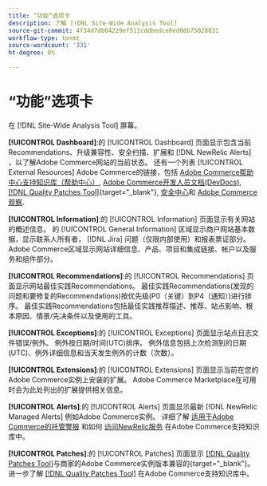 ```yaml
---
title: “功能”选项卡
description: 了解 [!DNL Site-Wide Analysis Tool]
source-git-commit: 4f34d7db04229ef511cddbedce6ed08b75028831
workflow-type: tm+mt
source-wordcount: '331'
ht-degree: 0%

---
```


# “功能”选项卡

在 [!DNL Site-Wide Analysis Tool] 屏幕。

**[!UICONTROL Dashboard]**:的 [!UICONTROL Dashboard] 页面显示包含当前Recommendations、升级兼容性、安全扫描、扩展和 [!DNL NewRelic Alerts] ，以了解Adobe Commerce网站的当前状态。 还有一个列表 [!UICONTROL External Resources] Adobe Commerce的链接，包括 [Adobe Commerce帮助中心支持知识库（帮助中心）](https://support.magento.com/), [Adobe Commerce开发人员文档(DevDocs)](https://devdocs.magento.com/), [[!DNL Quality Patches Tool]](https://experienceleague.adobe.com/tools/commerce-quality-patches/index.html){target=&quot;_blank&quot;}, [安全中心](https://magento.com/security)和 [Adobe Commerce观察](https://support.magento.com/hc/en-us/articles/4402379845901-Use-Observation-for-Adobe-Commerce).

**[!UICONTROL Information]**:的 [!UICONTROL Information] 页面显示有关网站的概述信息。
的 [!UICONTROL General Information] 区域显示商户网站基本数据，显示联系人所有者， [!DNL Jira] 问题（仅限内部使用）和报表票证部分。
Adobe Commerce区域显示网站详细信息、产品、项目和集成链接、帐户以及服务和组件部分。

**[!UICONTROL Recommendations]**:的 [!UICONTROL Recommendations] 页面显示网站最佳实践Recommendations。 最佳实践Recommendations(发现的问题和要修复的Recommendations)按优先级(P0（关键）到P4（通知）)进行排序。
最佳实践Recommendations包括最佳实践推荐描述、推荐、站点影响、根本原因、情景/先决条件以及使用的工具。

**[!UICONTROL Exceptions]**:的 [!UICONTROL Exceptions] 页面显示站点日志文件错误/例外。 例外按日期/时间(UTC)排序。
例外信息包括上次检测到的日期(UTC)、例外详细信息和当天发生例外的计数（次数）。

**[!UICONTROL Extensions]**:的 [!UICONTROL Extensions] 页面显示当前在您的Adobe Commerce实例上安装的扩展。 Adobe Commerce Marketplace在可用时会为此处列出的扩展提供相关信息。

**[!UICONTROL Alerts]**:的 [!UICONTROL Alerts] 页面显示最新 [!DNL NewRelic Managed Alerts] 例如Adobe Commerce实例。 详细了解 [适用于Adobe Commerce的托管警报](https://support.magento.com/hc/en-us/articles/360045806832) 和如何 [访问NewRelic服务](https://support.magento.com/hc/en-us/articles/360039127712) 在Adobe Commerce支持知识库中。

**[!UICONTROL Patches]**:的 [!UICONTROL Patches] 页面显示 [[!DNL Quality Patches Tool]](https://experienceleague.adobe.com/tools/commerce-quality-patches/index.html)与商家的Adobe Commerce实例版本兼容的{target=&quot;_blank&quot;}。 进一步了解 [[!DNL Quality Patches Tool]](https://support.magento.com/hc/en-us/articles/360047139492) 在Adobe Commerce支持知识库中。
